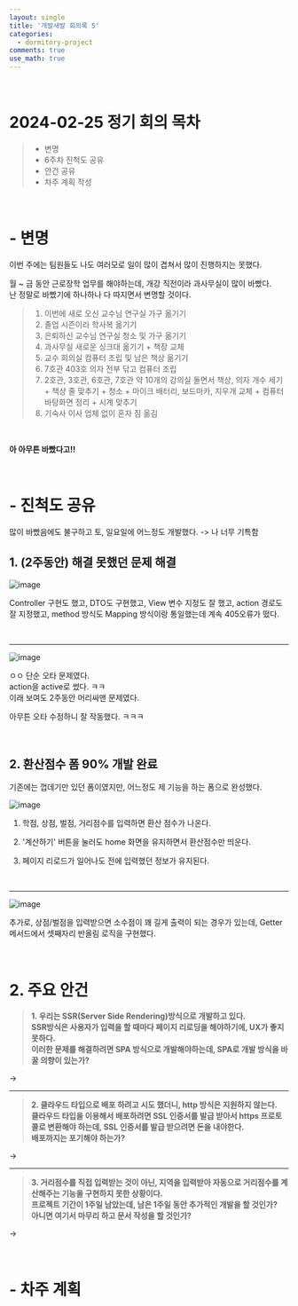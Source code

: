 ```yaml
---
layout: single
title: '개발새발 회의록 5'
categories:
  - dormitory-project
comments: true
use_math: true
---
```


<br>

# 2024-02-25 정기 회의 목차

> - 변명
> - 6주차 진척도 공유
> - 안건 공유
> - 차주 계획 작성

<br>

# - 변명

이번 주에는 팀원들도 나도 여러모로 일이 많이 겹쳐서 많이 진행하지는 못했다.  

월 ~ 금 동안 근로장학 업무를 해야하는데, 개강 직전이라 과사무실이 많이 바빴다.  
난 정말로 바빴기에 하나하나 다 따지면서 변명할 것이다.

> 1. 이번에 새로 오신 교수님 연구실 가구 옮기기
> 2. 졸업 시즌이라 학사복 옮기기
> 3. 은퇴하신 교수님 연구실 청소 및 가구 옮기기
> 4. 과사무실 새로운 싱크대 옮기기 + 책장 교체
> 5. 교수 회의실 컴퓨터 조립 및 남은 책상 옮기기
> 6. 7호관 403호 의자 전부 닦고 컴퓨터 조립
> 7. 2호관, 3호관, 6호관, 7호관 약 10개의 강의실 돌면서 책상, 의자 개수 세기 + 책상 줄 맞추기 + 청소 + 마이크 배터리, 보드마카, 지우개 교체 + 컴퓨터 바탕화면 정리 + 시계 맞추기  
> 8. 기숙사 이사 업체 없이 혼자 짐 옮김  

<br>

**아 아무튼 바빴다고!!**

<br>

# - 진척도 공유

많이 바빴음에도 불구하고 토, 일요일에 어느정도 개발했다.
-> 나 너무 기특함  

## 1. (2주동안) 해결 못했던 문제 해결

![image](https://github.com/lgwqwer/lgwqwer.github.io/assets/129755540/d6aa3847-1581-430c-a53f-217f794ea3ff)

Controller 구현도 했고, DTO도 구현했고, View 변수 지정도 잘 했고, action 경로도 잘 지정했고, method 방식도 Mapping 방식이랑 통일했는데 계속 405오류가 떴다.  

<br>
<hr>

![image](https://github.com/lgwqwer/lgwqwer.github.io/assets/129755540/6a752c91-a0d3-4a94-b45c-8460d4ab4162)

ㅇㅇ 단순 오타 문제였다.  
action을 active로 썼다. ㅋㅋ  
이래 보여도 2주동안 머리싸맨 문제였다.  

아무튼 오타 수정하니 잘 작동했다. ㅋㅋㅋ

<br>

## 2. 환산점수 폼 90% 개발 완료

기존에는 껍데기만 있던 폼이였지만, 어느정도 제 기능을 하는 폼으로 완성했다.  

![image](https://github.com/lgwqwer/lgwqwer.github.io/assets/129755540/1372a06f-3a37-436b-9dae-e20aaecfaa8f)

1. 학점, 상점, 벌점, 거리점수를 입력하면 환산 점수가 나온다.  

2. '계산하기' 버튼을 눌러도 home 화면을 유지하면서 환산점수만 띄운다.  

3. 페이지 리로드가 일어나도 전에 입력했던 정보가 유지된다. 

<br>
<hr>


![image](https://github.com/lgwqwer/lgwqwer.github.io/assets/129755540/47436ef4-3c80-46df-9136-7c7bd223de8a)

추가로, 상점/벌점을 입력받으면 소수점이 꽤 길게 출력이 되는 경우가 있는데, Getter 메서드에서 셋째자리 반올림 로직을 구현했다. 

<br>

# 2. 주요 안건

> **1. 우리는 SSR(Server Side Rendering)방식으로 개발하고 있다.  
SSR방식은 사용자가 입력을 할 때마다 페이지 리로딩을 해야하기에, UX가 좋지 못하다.  
이러한 문제를 해결하려면 SPA 방식으로 개발해야하는데, SPA로 개발 방식을 바꿀 의향이 있는가?**

-> 

<hr>

> **2. 클라우드 타입으로 배포 하려고 시도 했더니, http 방식은 지원하지 않는다.  
클라우드 타입을 이용해서 배포하려면 SSL 인증서를 발급 받아서 https 프로토콜로 변환해야 하는데, SSL 인증서를 발급 받으려면 돈을 내야한다.  
배포까지는 포기해야 하는가?**  

->

<hr>

> **3. 거리점수를 직접 입력받는 것이 아닌, 지역을 입력받아 자동으로 거리점수를 계산해주는 기능을 구현하지 못한 상황이다.  
프로젝트 기간이 1주일 남았는데, 남은 1주일 동안 추가적인 개발을 할 것인가?  
아니면 여기서 마무리 하고 문서 작성을 할 것인가?**

->

<br>

# - 차주 계획

